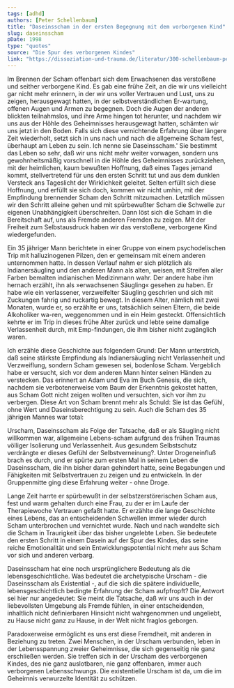 ```yaml
---
tags: [adhd]
authors: [Peter Schellenbaum]
title: "Daseinsscham in der ersten Begegnung mit dem vorborgenen Kind"
slug: daseinsscham
pDate: 1998
type: "quotes"
source: "Die Spur des verborgenen Kindes"
link: "https://dissoziation-und-trauma.de/literatur/300-schellenbaum-peter-die-spur-des-verborgenen-kindes"
---
```


Im Brennen der Scham offenbart sich dem Erwachsenen das verstoßene und seither verborgene Kind. Es gab eine frühe Zeit, an die wir uns vielleicht gar nicht mehr erinnern, in der wir uns voller Vertrauen und Lust, uns zu zeigen, herausgewagt hatten, in der selbstverständlichen Er-wartung, offenen Augen und Armen zu begegnen. Doch die Augen der anderen blickten teilnahmslos, und ihre Arme hingen tot herunter, und nachdem wir uns aus der Höhle des Geheimnisses herausgewagt hatten, schämten wir uns jetzt in den Boden. Falls sich diese vernichtende Erfahrung über längere Zeit wiederholt, setzt sich in uns nach und nach die allgemeine Scham fest, überhaupt am Leben zu sein. Ich nenne sie Daseinsscham.' Sie bestimmt das Leben so sehr, daß wir uns nicht mehr weiter vorwagen, sondern uns gewohnheitsmäßig vorschnell in die Höhle des Geheimnisses zurückziehen, mit der heimlichen, kaum bewußten Hoffnung, daß eines Tages jemand kommt, stellvertretend für uns den ersten Schritt tut und aus dem dunklen Versteck ans Tageslicht der Wirklichkeit geleitet. Selten erfüllt sich diese Hoffnung, und erfüllt sie sich doch, kommen wir nicht umhin, mit der Empfindung brennender Scham den Schritt mitzumachen. Letztlich müssen wir den Schritt alleine gehen und mit spürbewußter Scham die Schwelle zur eigenen Unabhängigkeit überschreiten. Dann löst sich die Scham in die Bereitschaft auf, uns als Fremde anderen Fremden zu zeigen. Mit der Freiheit zum Selbstausdruck haben wir das verstoßene, verborgene Kind wiedergefunden.

Ein 35 jähriger Mann berichtete in einer Gruppe von einem psychodelischen Trip mit halluzinogenen Pilzen, den er gemeinsam mit einem anderen unternommen hatte. In dessen Verlauf nahm er sich plötzlich als Indianersäugling und den anderen Mann als alten, weisen, mit Streifen aller Farben bemalten indianischen Medizinmann wahr. Der andere habe ihm hernach erzählt, ihn als »erwachsenen Säugling« gesehen zu haben. Er habe wie ein verlassener, verzweifelter Säugling geschrien und sich mit Zuckungen fahrig und ruckartig bewegt. In diesem Alter, nämlich mit zwei Monaten, wurde er, so erzählte er uns, tatsächlich seinen Eltern, die beide Alkoholiker wa-ren, weggenommen und in ein Heim gesteckt. Offensichtlich kehrte er im Trip in dieses frühe Alter zurück und lebte seine damalige Verlassenheit durch, mit Emp-findungen, die ihm bisher nicht zugänglich waren.

Ich erzähle diese Geschichte aus folgendem Grund: Der Mann unterstrich, daß seine stärkste Empfindung als Indianersäugling nicht Verlassenheit und Verzweiflung, sondern Scham gewesen sei, bodenlose Scham. Vergeblich habe er versucht, sich vor dem anderen Mann hinter seinen Händen zu verstecken. Das erinnert an Adam und Eva im Buch Genesis, die sich, nachdem sie verbotenerweise vom Baum der Erkenntnis gekostet hatten, aus Scham Gott nicht zeigen wollten und versuchten, sich vor ihm zu verbergen. Diese Art von Scham brennt mehr als Schuld: Sie ist das Gefühl, ohne Wert und Daseinsberechtigung zu sein. Auch die Scham des 35 jährigen Mannes war total:

Urscham, Daseinsscham als Folge der Tatsache, daß er als Säugling nicht willkommen war, allgemeine Lebens-scham aufgrund des frühen Traumas völliger Isolierung und Verlassenheit. Aus gesundem Selbstschutz verdrängte er dieses Gefühl der Selbstverneinung?. Unter Drogeneinfluß brach es durch, und er spürte zum ersten Mal in seinem Leben die Daseinsscham, die ihn bisher daran gehindert hatte, seine Begabungen und Fähigkeiten mit Selbstvertrauen zu zeigen und zu entwickeln. In der Gruppenmitte ging diese Erfahrung weiter - ohne Droge.

Lange Zeit harrte er spürbewußt in der selbstzerstörerischen Scham aus, fest und warm gehalten durch eine Frau, zu der er im Laufe der Therapiewoche Vertrauen gefaßt hatte. Er erzählte die lange Geschichte eines Lebens, das an entscheidenden Schwellen immer wieder durch Scham unterbrochen und vernichtet wurde. Nach und nach wandelte sich die Scham in Traurigkeit über das bisher ungelebte Leben. Sie bedeutete den ersten Schritt in einem Dasein auf der Spur des Kindes, das seine reiche Emotionalität und sein Entwicklungspotential nicht mehr aus Scham vor sich und anderen verbarg.

Daseinsscham hat eine noch ursprünglichere Bedeutung als die lebensgeschichtliche. Was bedeutet die archetypische Urscham - die Daseinsscham als Existential -, auf die sich die spätere individuelle, lebensgeschichtlich bedingte Erfahrung der Scham aufpfropft? Die Antwort sei hier nur angedeutet: Sie meint die Tatsache, daß wir uns auch in der liebevollsten Umgebung als Fremde fühlen, in einer entscheidenden, inhaltlich nicht definierbaren Hinsicht nicht wahrgenommen und ungeliebt, zu Hause nicht ganz zu Hause, in der Welt nicht fraglos geborgen.

Paradoxerweise ermöglicht es uns erst diese Fremdheit, mit anderen in Beziehung zu treten. Zwei Menschen, in der Urscham verbunden, leben in der Lebensspannung zweier Geheimnisse, die sich gegenseitig nie ganz erschließen werden. Sie treffen sich in der Urscham des verborgenen Kindes, des nie ganz auslotbaren, nie ganz offenbaren, immer auch verborgenen Lebensschwungs. Die existentielle Urscham ist da, um die im Geheimnis verwurzelte Identität zu schützen.